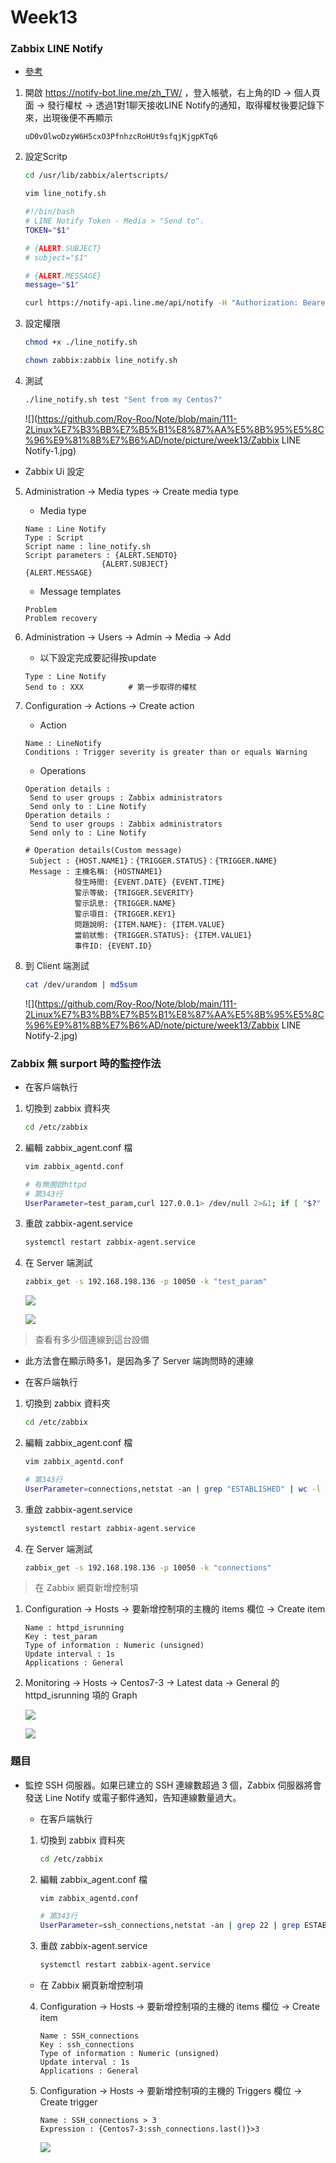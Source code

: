 # Week13



### Zabbix LINE Notify

* [參考](https://dotblogs.com.tw/xerion30476/2019/08/28/153643)

1. 開啟 https://notify-bot.line.me/zh_TW/ ，登入帳號，右上角的ID -> 個人頁面 -> 發行權杖 -> 透過1對1聊天接收LINE Notify的通知，取得權杖後要記錄下來，出現後便不再顯示

   ```
   uD0vOlwoDzyW6H5cxO3PfnhzcRoHUt9sfqjKjgpKTq6
   ```

2. 設定Scritp

   ```sh
   cd /usr/lib/zabbix/alertscripts/
   ```

   ```sh
   vim line_notify.sh
   ```

   ```sh
   #!/bin/bash
   # LINE Notify Token - Media > "Send to".
   TOKEN="$1"
   
   # {ALERT.SUBJECT}
   # subject="$1"
   
   # {ALERT.MESSAGE}
   message="$1"
   
   curl https://notify-api.line.me/api/notify -H "Authorization: Bearer ${TOKEN}" -F "message=${message}"
   ```

3. 設定權限

   ```sh
   chmod +x ./line_notify.sh
   ```

   ```sh
   chown zabbix:zabbix line_notify.sh
   ```

4. 測試

   ```sh
   ./line_notify.sh test "Sent from my Centos7"
   ```

   ![](https://github.com/Roy-Roo/Note/blob/main/111-2Linux%E7%B3%BB%E7%B5%B1%E8%87%AA%E5%8B%95%E5%8C%96%E9%81%8B%E7%B6%AD/note/picture/week13/Zabbix LINE Notify-1.jpg)

* Zabbix Ui 設定

5. Administration -> Media types -> Create media type

   * Media type

   ```
   Name : Line Notify
   Type : Script
   Script name : line_notify.sh
   Script parameters : {ALERT.SENDTO} 
   					{ALERT.SUBJECT} 												{ALERT.MESSAGE}
   ```

   * Message templates

   ```
   Problem
   Problem recovery
   ```

6. Administration -> Users -> Admin -> Media -> Add

   * 以下設定完成要記得按update

   ```
   Type : Line Notify
   Send to : XXX          # 第一步取得的權杖
   ```

7. Configuration -> Actions -> Create action

   * Action

   ```
   Name : LineNotify
   Conditions : Trigger severity is greater than or equals Warning
   ```

   * Operations

   ```
   Operation details : 
   	Send to user groups : Zabbix administrators
   	Send only to : Line Notify
   Operation details :
   	Send to user groups : Zabbix administrators
   	Send only to : Line Notify 
   ```

   ```
   # Operation details(Custom message)
   	Subject : {HOST.NAME1}：{TRIGGER.STATUS}：{TRIGGER.NAME}
   	Message : 主機名稱: {HOSTNAME1}
   			  發生時間: {EVENT.DATE} {EVENT.TIME}
   			  警示等級: {TRIGGER.SEVERITY}
   			  警示訊息: {TRIGGER.NAME}
   			  警示項目: {TRIGGER.KEY1}
   			  問題說明: {ITEM.NAME}: {ITEM.VALUE}
   			  當前狀態: {TRIGGER.STATUS}: {ITEM.VALUE1}
   			  事件ID: {EVENT.ID}
   ```

8. 到 Client 端測試

   ```sh
   cat /dev/urandom | md5sum
   ```

   ![](https://github.com/Roy-Roo/Note/blob/main/111-2Linux%E7%B3%BB%E7%B5%B1%E8%87%AA%E5%8B%95%E5%8C%96%E9%81%8B%E7%B6%AD/note/picture/week13/Zabbix LINE Notify-2.jpg)



### Zabbix 無 surport 時的監控作法

* 在客戶端執行

1. 切換到 zabbix 資料夾

   ```sh
   cd /etc/zabbix
   ```

2. 編輯 zabbix_agent.conf 檔

   ```sh
   vim zabbix_agentd.conf
   ```

   ```sh
   # 有無開啟httpd
   # 第343行
   UserParameter=test_param,curl 127.0.0.1> /dev/null 2>&1; if [ "$?" -eq "0" ]; then echo "1"; else echo "0"; fi 
   ```

3. 重啟 zabbix-agent.service

   ```sh
   systemctl restart zabbix-agent.service
   ```

4. 在 Server 端測試

   ```sh
   zabbix_get -s 192.168.198.136 -p 10050 -k "test_param"
   ```

   ![](https://github.com/Roy-Roo/Note/blob/main/111-2Linux%E7%B3%BB%E7%B5%B1%E8%87%AA%E5%8B%95%E5%8C%96%E9%81%8B%E7%B6%AD/note/picture/week13/Zabbix-1.jpg)

   ![](https://github.com/Roy-Roo/Note/blob/main/111-2Linux%E7%B3%BB%E7%B5%B1%E8%87%AA%E5%8B%95%E5%8C%96%E9%81%8B%E7%B6%AD/note/picture/week13/Zabbix-2.jpg)

> 查看有多少個連線到這台設備

* 此方法會在顯示時多1，是因為多了 Server 端詢問時的連線

* 在客戶端執行

1. 切換到 zabbix 資料夾

   ```sh
   cd /etc/zabbix
   ```

2. 編輯 zabbix_agent.conf 檔

   ```sh
   vim zabbix_agentd.conf
   ```

   ```sh
   # 第343行
   UserParameter=connections,netstat -an | grep "ESTABLISHED" | wc -l
   ```

3. 重啟 zabbix-agent.service

   ```sh
   systemctl restart zabbix-agent.service
   ```

4. 在 Server 端測試

   ```sh
   zabbix_get -s 192.168.198.136 -p 10050 -k "connections"
   ```

> 在 Zabbix 網頁新增控制項

1. Configuration -> Hosts -> 要新增控制項的主機的 items 欄位 -> Create item

   ```
   Name : httpd_isrunning
   Key : test_param
   Type of information : Numeric (unsigned)
   Update interval : 1s
   Applications : General
   ```

2. Monitoring -> Hosts -> Centos7-3 -> Latest data -> General 的  httpd_isrunning 項的 Graph

   ![](https://github.com/Roy-Roo/Note/blob/main/111-2Linux%E7%B3%BB%E7%B5%B1%E8%87%AA%E5%8B%95%E5%8C%96%E9%81%8B%E7%B6%AD/note/picture/week13/Zabbix-3.jpg)

   ![](https://github.com/Roy-Roo/Note/blob/main/111-2Linux%E7%B3%BB%E7%B5%B1%E8%87%AA%E5%8B%95%E5%8C%96%E9%81%8B%E7%B6%AD/note/picture/week13/Zabbix-4.jpg)



### 題目



* 監控 SSH 伺服器。如果已建立的 SSH 連線數超過 3 個，Zabbix 伺服器將會發送 Line Notify 或電子郵件通知，告知連線數量過大。

  * 在客戶端執行

  1. 切換到 zabbix 資料夾

     ```sh
     cd /etc/zabbix
     ```

  2. 編輯 zabbix_agent.conf 檔

     ```sh
     vim zabbix_agentd.conf
     ```

     ```sh
     # 第343行
     UserParameter=ssh_connections,netstat -an | grep 22 | grep ESTABLISHED | wc -l
     ```

  3. 重啟 zabbix-agent.service

     ```sh
     systemctl restart zabbix-agent.service
     ```

  * 在 Zabbix 網頁新增控制項

  4. Configuration -> Hosts -> 要新增控制項的主機的 items 欄位 -> Create item

     ```
     Name : SSH_connections
     Key : ssh_connections
     Type of information : Numeric (unsigned)
     Update interval : 1s
     Applications : General
     ```

  5. Configuration -> Hosts -> 要新增控制項的主機的 Triggers 欄位 -> Create trigger

     ```
     Name : SSH_connections > 3
     Expression : {Centos7-3:ssh_connections.last()}>3
     ```

     ![](https://github.com/Roy-Roo/Note/blob/main/111-2Linux%E7%B3%BB%E7%B5%B1%E8%87%AA%E5%8B%95%E5%8C%96%E9%81%8B%E7%B6%AD/note/picture/week13/Zabbix-5.jpg)

